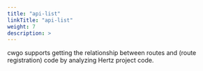 ```yaml
---
title: "api-list"
linkTitle: "api-list"
weight: 7
description: >
---
```


cwgo supports getting the relationship between routes and (route registration) code by analyzing Hertz project code.
